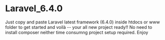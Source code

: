 # Laravel_6.4.0
Just copy and paste Laravel latest framework (6.4.0) inside htdocs or www folder to get started and voilà -- your all new project ready!! No need to install composer neither time consumng project setup required. Enjoy
